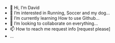 - 👋 Hi, I’m David
- 👀 I’m interested in Running, Soccer and my dog...
- 🌱 I’m currently learning How to use Github...
- 💞️ I’m looking to collaborate on everything...
- 📫 How to reach me request info [request please]
- ...

<!---
davidhernz64/davidhernz64 is a ✨ special ✨ repository because its `FirstRepo.md` (this file) appears on your GitHub profile.
You can click the Preview link to take a look at your changes.
--->
